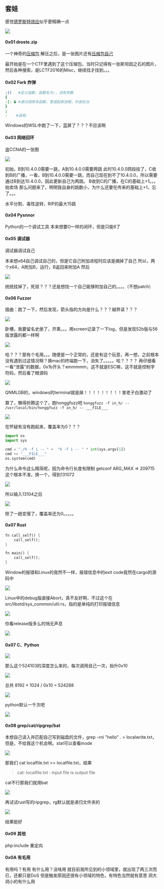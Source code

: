 ## 套娃

感觉[德罗斯特效应](https://zh.wikipedia.org/wiki/%E5%BE%B7%E7%BD%97%E6%96%AF%E7%89%B9%E6%95%88%E5%BA%94)似乎更精确一点

![](./2020.05.04/droste.JPG)

#### 0x01 droste.zip

一个神奇的[压缩包](https://issues.apache.org/jira/browse/TIKA-259)
解压之后，是一张图片还有[压缩包自己](./2020.05.04/droste.zip)

最开始是在一个CTF里遇到了这个压缩包，当时只记得有一张斯坦因之石的图片，然后各种搜索，是LCTF2016的Misc，继续找才找到。。。

#### 0x02 Fork 炸弹

```bash
:()   #定义函数，函数名为:，没有参数
{
:|: & #递归调用本函数，管道起新进程，并放后台
}
;
:    #调用:
```
Windows的WSL中跑了一下，蓝屏了？？？不应该啊

#### 0x03 网络回环

盗CCNA的一张图

![](./2020.05.04/net.png)

初始，B到10.4.0.0需要一跳，A到10.4.0.0需要两跳
此时10.4.0.0网段挂了，C收到B的广播，一看，B到10.4.0.0需要一跳，而自己现在到不了10.4.0.0，所以需要通过B到达10.4.0.0，因此更新自己为两跳。
B收到C的广播，在C的基础上+1。。。拍卖场
那么问题来了，明明我自身的跳数小，为什么还要在传来的基础上+1，忘了。。。

水平分割、毒性逆转，RIP的最大15跳


#### 0x04 Pysnnor

Python的一个调试工具
本来想要O一样的闭环，但是只能6了

#### 0x05 调试器

调试器调试自己

本来想x64自己调试自己的，但是它自己附加进程时应该是摘掉了自己
所以，两个x64，A附加B，运行，B返回来附加A
然后

![](./2020.05.04/x86.png)

统统挂掉了，死锁？？？还是想找一个自己能够附加自己的。。。。（不想patch）

#### 0x06 Fuzzer

插曲：跑了一下，然后发现，箭头指的方向是什么？？？越界读？？？

![](./2020.05.04/afl.png)

卧槽，我要留名史册了，开熏。。。用screen记录了一下log，但是发现52b版与56版泄露的都一样啊

![](./2020.05.04/afl1.png)

哈？？？那有个毛用。。。随便是一个正常的，还是有这个玩意，再一想，之前根本没有遇到过这情况啊？换mac的终端跑一下，消失了。。。。。哈？？？？
再仔细看一看“泄露"的数据，0x1b开头？emmmmm，这不就是ESC嘛，这不就是控制字符码，然后看了眼源码

![](./2020.05.04/afl2.png)

QNMLGB的，windows的terminal就是屎！！！！！！！！！害老子白激动了

算了，懒得折腾这个了，跑honggfuzz吧
`honggfuzz -f in_h/ -- /usr/local/bin/honggfuzz -f in_h/ -- ___FILE___`

![](./2020.05.04/hongg.png)

在怀疑有没有跑起来，覆盖率为0？？？

```python
import os
import sys

cmd = "./h -f i -- " +  "h -f i -- " * int(sys.argv[1])
cmd += "___FILE___"
os.system(cmd)
```

为什么命令这么精简呢，因为命令行长度有限制
getconf ARG_MAX => 209715
这个根本不准，换一个，得到131072

![](./2020.05.04/1.png)

所以输入13104之后

![](./2020.05.04/2.png)

除了一趟变慢了，覆盖率还为0。。。。。

#### 0x07 Rust

```rust
fn call_self() {
    call_self();
}

fn main() {
    call_self();
}
```

Window的报错和Linux的竟然不一样，报错信息中的exit code竟然在cargo的源码中

![](./2020.05.04/cargo.png)

Linux中的debug版直接Abort，真不友好啊，不过这个在src/libstd/sys_common/util.rs，指的是单纯的打印报错信息

![](./2020.05.04/rust.png)

你看release版多么的悄无声息

![](./2020.05.04/4.png)

#### 0x07 C、Python

![](./2020.05.04/5.png)

那么这个524103的深度怎么来的，每次调用自己一次，抬升0x10

![](./2020.05.04/6.png)

总共 8192 * 1024 / 0x10 = 524288

![](./2020.05.04/7.png)

python默认一千次吧

![](./2020.05.04/8.png)

#### 0x08 grep/cat/ripgrep/bat

本想自己读入并匹配自己写到磁盘的文件，grep -rni "hello" . > localwrite.txt，但是，不给我这个机会啊。stat可以查看inode

![](./2020.05.04/9.png)

那我们 cat localfile.txt >> localfile.txt，结果
> cat: localfile.txt : input file is output file

cat不行那我们就用bat

![](./2020.05.04/11.png)

再试试rust写的ripgrep，rg默认就是递归文件夹的

![](./2020.05.04/12.png)

结果挺好

#### 0x09 其他

php:include
重定向

#### 0x0A 有毛用

有用吗？有用
有什么用？没啥用
就目前我所见到的小领域里，就出现了两三次而已，还都只是DoS
但是触发原因还很有小领域的特色，有特色当然就有意思
洞大洞小的有什么用

